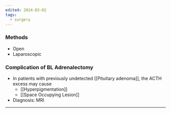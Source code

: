 ```yaml
---
edited: 2024-03-02
tags:
  - surgery
---
```

### Methods
- Open
- Laparoscopic
### Complication of BL Adrenalectomy
- In patients with previously undetected [[Pituitary adenoma]], the ACTH excess may cause
	- [[Hyperpigmentation]]
	- [[Space Occupying Lesion]] 
- Diagnosis: MRI 

---
